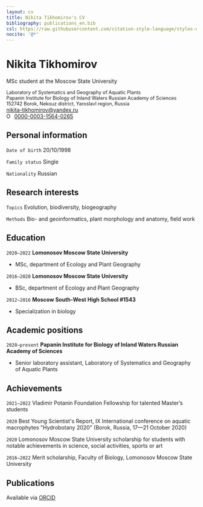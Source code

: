 ```yaml
---
layout: cv
title: Nikita Tikhomirov's CV
bibliography: publications_en.bib
csl: https://raw.githubusercontent.com/citation-style-language/styles-distribution/master/apa-cv.csl
nocite: '@*'
---
```

# Nikita Tikhomirov
MSc student at the Moscow State University

<span style = "font-size: 90%">
Laboratory of Systematics and Geography of Aquatic Plants<br>
Papanin Institute for Biology of Inland Waters Russian Academy of Sciences<br>
152742 Borok, Nekouz district, Yaroslavl region, Russia
</span>
<div id="webaddress">
<a href="mailto:nikita-tikhomirov@yandex.ru">nikita-tikhomirov@yandex.ru</a> <br> <a href="https://orcid.org/0000-0003-1564-0265" target="orcid.widget" rel="me noopener noreferrer" style="vertical-align:top;"><img src="https://orcid.org/sites/default/files/images/orcid_16x16.png" style="width:1em;margin-right:.5em;" alt="ORCID iD icon">0000-0003-1564-0265</a>
</div>

## Personal information

`Date of birth`
20/10/1998

`Family status`
Single

`Nationality`
Russian

## Research interests

`Topics`
Evolution, biodiversity, biogeography

`Methods`
Bio- and geoinformatics, plant morphology and anatomy, field work

## Education

`2020–2022`
__Lomonosov Moscow State University__

- MSc, department of Ecology and Plant Geography

`2016–2020`
__Lomonosov Moscow State University__

- BSc, department of Ecology and Plant Geography

`2012–2016`
__Moscow South-West High School #1543__

- Specialization in biology

## Academic positions

`2020–present`
__Papanin Institute for Biology of Inland Waters Russian Academy of Sciences__

- Senior laboratory assistant, Laboratory of Systematics and Geography of Aquatic Plants

## Achievements

`2021–2022`
Vladimir Potanin Foundation Fellowship for talented Master’s students

`2020`
Best Young Scientist's Report, IX International conference on aquatic macrophytes "Hydrobotany 2020" (Borok, Russia, 17—21 October 2020)

`2020`
Lomonosov Moscow State University scholarship for students with notable achievements in science, social activities, sports or art

`2016–2022`
Merit scholarship, Faculty of Biology, Lomonosov Moscow State University

## Publications

Available via [ORCID](#top)
